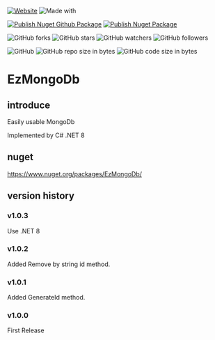 [![Website](https://img.shields.io/website-up-down-green-red/http/shields.io.svg?label=elky-essay)](https://elky84.github.io)
![Made with](https://img.shields.io/badge/made%20with-.NET8-blue.svg)

[![Publish Nuget Github Package](https://github.com/elky84/EzMongoDb/actions/workflows/publish_github.yml/badge.svg)](https://github.com/elky84/EzMongoDb/actions/workflows/publish_github.yml)
[![Publish Nuget Package](https://github.com/elky84/EzMongoDb/actions/workflows/publish_nuget.yml/badge.svg)](https://github.com/elky84/EzMongoDb/actions/workflows/publish_nuget.yml)

![GitHub forks](https://img.shields.io/github/forks/elky84/EzMongoDb.svg?style=social&label=Fork)
![GitHub stars](https://img.shields.io/github/stars/elky84/EzMongoDb.svg?style=social&label=Stars)
![GitHub watchers](https://img.shields.io/github/watchers/elky84/EzMongoDb.svg?style=social&label=Watch)
![GitHub followers](https://img.shields.io/github/followers/elky84.svg?style=social&label=Follow)

![GitHub](https://img.shields.io/github/license/mashape/apistatus.svg)
![GitHub repo size in bytes](https://img.shields.io/github/repo-size/elky84/EzMongoDb.svg)
![GitHub code size in bytes](https://img.shields.io/github/languages/code-size/elky84/EzMongoDb.svg)


# EzMongoDb

## introduce

Easily usable MongoDb

Implemented by C# .NET 8

## nuget

<https://www.nuget.org/packages/EzMongoDb/>

## version history

### v1.0.3
Use .NET 8

### v1.0.2
Added Remove by string id method.

### v1.0.1
Added GenerateId method.

### v1.0.0
First Release